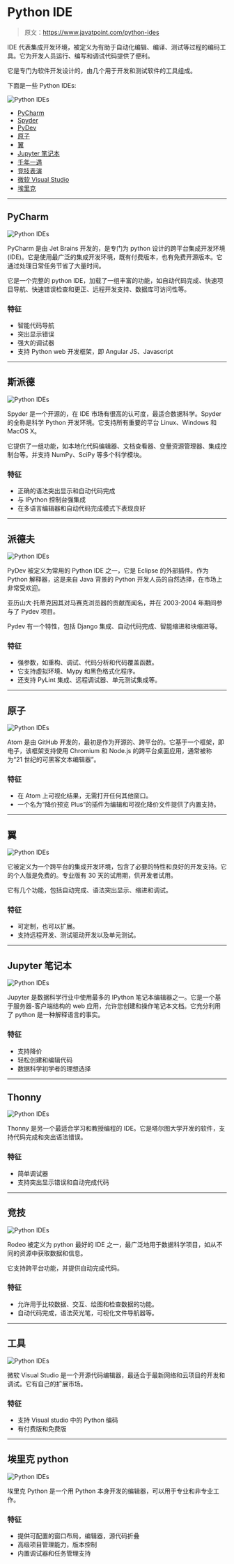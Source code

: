 # Python IDE

> 原文：<https://www.javatpoint.com/python-ides>

IDE 代表集成开发环境，被定义为有助于自动化编辑、编译、测试等过程的编码工具。它为开发人员运行、编写和调试代码提供了便利。

它是专门为软件开发设计的，由几个用于开发和测试软件的工具组成。

下面是一些 Python IDEs:

![Python IDEs](img/094974d0a611ec672b8d50869cf4148c.png)

*   [PyCharm](#PyCharm)
*   [Spyder](#Spyder)
*   [PyDev](#PyDev)
*   [原子](#Atom)
*   [翼](#Wing)
*   [Jupyter 笔记本](#JupyterNotebook)
*   [千年一遇](#Thonny)
*   [竞技表演](#Rodeo)
*   [微软 Visual Studio](#MicrosoftVisualStudio)
*   [埃里克](#Eric)

* * *

## PyCharm

![Python IDEs](img/7bb30f1968c17092dd5782491076c1e8.png)

PyCharm 是由 Jet Brains 开发的，是专门为 python 设计的跨平台集成开发环境(IDE)。它是使用最广泛的集成开发环境，既有付费版本，也有免费开源版本。它通过处理日常任务节省了大量时间。

它是一个完整的 python IDE，加载了一组丰富的功能，如自动代码完成、快速项目导航、快速错误检查和更正、远程开发支持、数据库可访问性等。

### 特征

*   智能代码导航
*   突出显示错误
*   强大的调试器
*   支持 Python web 开发框架，即 Angular JS、Javascript

* * *

## 斯派德

![Python IDEs](img/bad3ebde12aa1e1547b509c9655d76be.png)

Spyder 是一个开源的，在 IDE 市场有很高的认可度，最适合数据科学。Spyder 的全称是科学 Python 开发环境。它支持所有重要的平台 Linux、Windows 和 MacOS X。

它提供了一组功能，如本地化代码编辑器、文档查看器、变量资源管理器、集成控制台等。并支持 NumPy、SciPy 等多个科学模块。

### 特征

*   正确的语法突出显示和自动代码完成
*   与 IPython 控制台强集成
*   在多语言编辑器和自动代码完成模式下表现良好

* * *

## 派德夫

![Python IDEs](img/6e6e428531213227ebb73925231342b4.png)

PyDev 被定义为常用的 Python IDE 之一，它是 Eclipse 的外部插件。作为 Python 解释器，这是来自 Java 背景的 Python 开发人员的自然选择，在市场上非常受欢迎。

亚历山大·托蒂克因其对马赛克浏览器的贡献而闻名，并在 2003-2004 年期间参与了 Pydev 项目。

Pydev 有一个特性，包括 Django 集成、自动代码完成、智能缩进和块缩进等。

### 特征

*   强参数，如重构、调试、代码分析和代码覆盖函数。
*   它支持虚拟环境、Mypy 和黑色格式化程序。
*   还支持 PyLint 集成、远程调试器、单元测试集成等。

* * *

## 原子

![Python IDEs](img/9ff16f04b4eecdf4fdbe0e3256ff0829.png)

Atom 是由 GitHub 开发的，最初是作为开源的、跨平台的。它基于一个框架，即电子，该框架支持使用 Chromium 和 Node.js 的跨平台桌面应用，通常被称为“21 世纪的可黑客文本编辑器”。

### 特征

*   在 Atom 上可视化结果，无需打开任何其他窗口。
*   一个名为“降价预览 Plus”的插件为编辑和可视化降价文件提供了内置支持。

* * *

## 翼

![Python IDEs](img/a1102eb4ab679ff748038e2638437c8b.png)

它被定义为一个跨平台的集成开发环境，包含了必要的特性和良好的开发支持。它的个人版是免费的。专业版有 30 天的试用期，供开发者试用。

它有几个功能，包括自动完成、语法突出显示、缩进和调试。

### 特征

*   可定制，也可以扩展。
*   支持远程开发、测试驱动开发以及单元测试。

* * *

## Jupyter 笔记本

![Python IDEs](img/4e74b85a3e93c2953cfcbadce99785c0.png)

Jupyter 是数据科学行业中使用最多的 IPython 笔记本编辑器之一。它是一个基于服务器-客户端结构的 web 应用，允许您创建和操作笔记本文档。它充分利用了 python 是一种解释语言的事实。

### 特征

*   支持降价
*   轻松创建和编辑代码
*   数据科学初学者的理想选择

* * *

## Thonny

![Python IDEs](img/135f1614e3a2795eb4d3e2d1e2781bfd.png)

Thonny 是另一个最适合学习和教授编程的 IDE。它是塔尔图大学开发的软件，支持代码完成和突出语法错误。

### 特征

*   简单调试器
*   支持突出显示错误和自动完成代码

* * *

## 竞技

![Python IDEs](img/97c895267f367e0483789ac702a09166.png)

Rodeo 被定义为 python 最好的 IDE 之一，最广泛地用于数据科学项目，如从不同的资源中获取数据和信息。

它支持跨平台功能，并提供自动完成代码。

### 特征

*   允许用于比较数据、交互、绘图和检查数据的功能。
*   自动代码完成，语法荧光笔，可视化文件导航器等。

* * *

## 工具

![Python IDEs](img/be833facb4d17ffa7da6e59497da072d.png)

微软 Visual Studio 是一个开源代码编辑器，最适合于最新网络和云项目的开发和调试。它有自己的扩展市场。

### 特征

*   支持 Visual studio 中的 Python 编码
*   有付费版和免费版

* * *

## 埃里克 python

![Python IDEs](img/6d5dd603b1d2da6f401a51eca4b3a140.png)

埃里克 Python 是一个用 Python 本身开发的编辑器，可以用于专业和非专业工作。

### 特征

*   提供可配置的窗口布局，编辑器，源代码折叠
*   高级项目管理能力，版本控制
*   内置调试器和任务管理支持